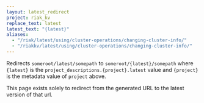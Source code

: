 ```yaml
---
layout: latest_redirect
project: riak_kv
replace_text: latest
latest_text: "{latest}"
aliases:
  - "/riak/latest/using/cluster-operations/changing-cluster-info/"
  - "/riakkv/latest/using/cluster-operations/changing-cluster-info/"
---
```


Redirects `someroot/latest/somepath` to `someroot/{latest}/somepath` 
where `{latest}` is the `project_descriptions.{project}.latest` value
and `{project}` is the metadata value of `project` above.

This page exists solely to redirect from the generated URL to the latest version of
that url.


